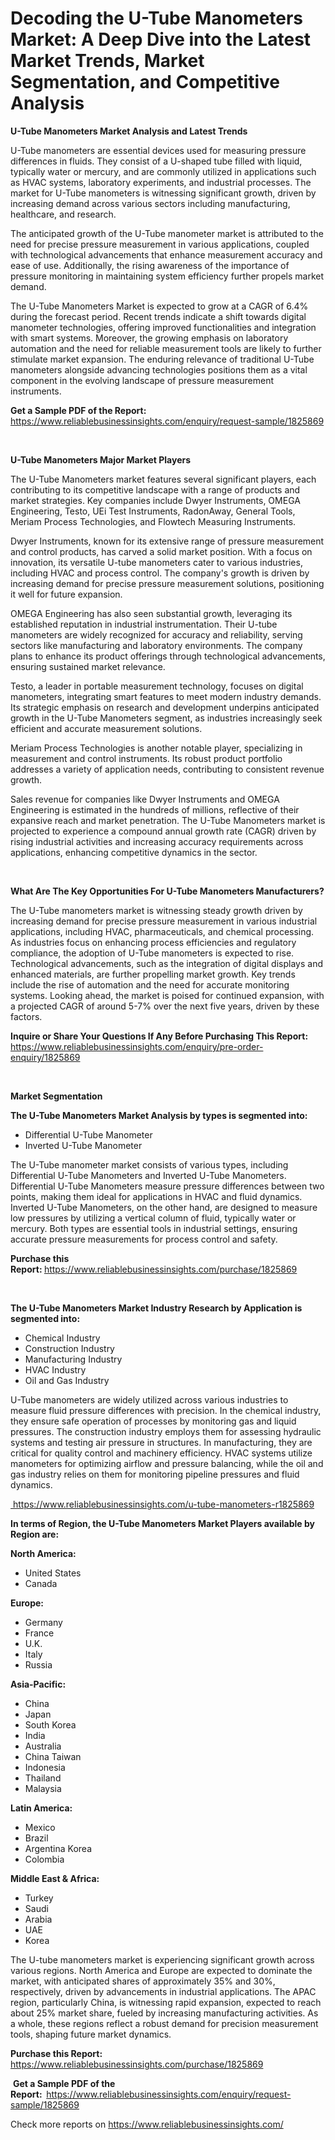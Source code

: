 <p><h1>Decoding the U-Tube Manometers Market: A Deep Dive into the Latest Market Trends, Market Segmentation, and Competitive Analysis</h1></p><p><strong>U-Tube Manometers Market Analysis and Latest Trends</strong></p>
<p><p>U-Tube manometers are essential devices used for measuring pressure differences in fluids. They consist of a U-shaped tube filled with liquid, typically water or mercury, and are commonly utilized in applications such as HVAC systems, laboratory experiments, and industrial processes. The market for U-Tube manometers is witnessing significant growth, driven by increasing demand across various sectors including manufacturing, healthcare, and research.</p><p>The anticipated growth of the U-Tube manometer market is attributed to the need for precise pressure measurement in various applications, coupled with technological advancements that enhance measurement accuracy and ease of use. Additionally, the rising awareness of the importance of pressure monitoring in maintaining system efficiency further propels market demand.</p><p>The U-Tube Manometers Market is expected to grow at a CAGR of 6.4% during the forecast period. Recent trends indicate a shift towards digital manometer technologies, offering improved functionalities and integration with smart systems. Moreover, the growing emphasis on laboratory automation and the need for reliable measurement tools are likely to further stimulate market expansion. The enduring relevance of traditional U-Tube manometers alongside advancing technologies positions them as a vital component in the evolving landscape of pressure measurement instruments.</p></p>
<p><strong>Get a Sample PDF of the Report:&nbsp;</strong> <a href="https://www.reliablebusinessinsights.com/enquiry/request-sample/1825869?utm_campaign=2144&utm_medium=2&utm_source=Github&utm_content=ia&utm_term=28022025&utm_id=u-tube-manometers">https://www.reliablebusinessinsights.com/enquiry/request-sample/1825869</a></p>
<p>&nbsp;</p>
<p><strong>U-Tube Manometers Major Market Players</strong></p>
<p><p>The U-Tube Manometers market features several significant players, each contributing to its competitive landscape with a range of products and market strategies. Key companies include Dwyer Instruments, OMEGA Engineering, Testo, UEi Test Instruments, RadonAway, General Tools, Meriam Process Technologies, and Flowtech Measuring Instruments.</p><p>Dwyer Instruments, known for its extensive range of pressure measurement and control products, has carved a solid market position. With a focus on innovation, its versatile U-tube manometers cater to various industries, including HVAC and process control. The company's growth is driven by increasing demand for precise pressure measurement solutions, positioning it well for future expansion.</p><p>OMEGA Engineering has also seen substantial growth, leveraging its established reputation in industrial instrumentation. Their U-tube manometers are widely recognized for accuracy and reliability, serving sectors like manufacturing and laboratory environments. The company plans to enhance its product offerings through technological advancements, ensuring sustained market relevance.</p><p>Testo, a leader in portable measurement technology, focuses on digital manometers, integrating smart features to meet modern industry demands. Its strategic emphasis on research and development underpins anticipated growth in the U-Tube Manometers segment, as industries increasingly seek efficient and accurate measurement solutions.</p><p>Meriam Process Technologies is another notable player, specializing in measurement and control instruments. Its robust product portfolio addresses a variety of application needs, contributing to consistent revenue growth.</p><p>Sales revenue for companies like Dwyer Instruments and OMEGA Engineering is estimated in the hundreds of millions, reflective of their expansive reach and market penetration. The U-Tube Manometers market is projected to experience a compound annual growth rate (CAGR) driven by rising industrial activities and increasing accuracy requirements across applications, enhancing competitive dynamics in the sector.</p></p>
<p>&nbsp;</p>
<p><strong>What Are The Key Opportunities For U-Tube Manometers Manufacturers?</strong></p>
<p><p>The U-Tube manometers market is witnessing steady growth driven by increasing demand for precise pressure measurement in various industrial applications, including HVAC, pharmaceuticals, and chemical processing. As industries focus on enhancing process efficiencies and regulatory compliance, the adoption of U-Tube manometers is expected to rise. Technological advancements, such as the integration of digital displays and enhanced materials, are further propelling market growth. Key trends include the rise of automation and the need for accurate monitoring systems. Looking ahead, the market is poised for continued expansion, with a projected CAGR of around 5-7% over the next five years, driven by these factors.</p></p>
<p><strong>Inquire or Share Your Questions If Any Before Purchasing This Report:</strong> <a href="https://www.reliablebusinessinsights.com/enquiry/pre-order-enquiry/1825869?utm_campaign=2144&utm_medium=2&utm_source=Github&utm_content=ia&utm_term=28022025&utm_id=u-tube-manometers">https://www.reliablebusinessinsights.com/enquiry/pre-order-enquiry/1825869</a></p>
<p>&nbsp;</p>
<p><strong>Market Segmentation</strong></p>
<p><strong>The U-Tube Manometers Market Analysis by types is segmented into:</strong></p>
<p><ul><li>Differential U-Tube Manometer</li><li>Inverted U-Tube Manometer</li></ul></p>
<p><p>The U-Tube manometer market consists of various types, including Differential U-Tube Manometers and Inverted U-Tube Manometers. Differential U-Tube Manometers measure pressure differences between two points, making them ideal for applications in HVAC and fluid dynamics. Inverted U-Tube Manometers, on the other hand, are designed to measure low pressures by utilizing a vertical column of fluid, typically water or mercury. Both types are essential tools in industrial settings, ensuring accurate pressure measurements for process control and safety.</p></p>
<p><strong>Purchase this Report:&nbsp;</strong><a href="https://www.reliablebusinessinsights.com/purchase/1825869?utm_campaign=2144&utm_medium=2&utm_source=Github&utm_content=ia&utm_term=28022025&utm_id=u-tube-manometers">https://www.reliablebusinessinsights.com/purchase/1825869</a></p>
<p>&nbsp;</p>
<p><strong>The U-Tube Manometers Market Industry Research by Application is segmented into:</strong></p>
<p><ul><li>Chemical Industry</li><li>Construction Industry</li><li>Manufacturing Industry</li><li>HVAC Industry</li><li>Oil and Gas Industry</li></ul></p>
<p><p>U-Tube manometers are widely utilized across various industries to measure fluid pressure differences with precision. In the chemical industry, they ensure safe operation of processes by monitoring gas and liquid pressures. The construction industry employs them for assessing hydraulic systems and testing air pressure in structures. In manufacturing, they are critical for quality control and machinery efficiency. HVAC systems utilize manometers for optimizing airflow and pressure balancing, while the oil and gas industry relies on them for monitoring pipeline pressures and fluid dynamics.</p></p>
<p><a href="https://www.reliablebusinessinsights.com/u-tube-manometers-r1825869?utm_campaign=2144&utm_medium=2&utm_source=Github&utm_content=ia&utm_term=28022025&utm_id=u-tube-manometers">&nbsp;https://www.reliablebusinessinsights.com/u-tube-manometers-r1825869</a></p>
<p><strong>In terms of Region, the U-Tube Manometers Market Players available by Region are:</strong></p>
<p>
    <p> <strong> North America: </strong>
        <ul>
            <li>United States</li>
            <li>Canada</li>
        </ul>
        </p> 
    <p> <strong> Europe: </strong>
        <ul>
            <li>Germany</li>
            <li>France</li>
            <li>U.K.</li>
            <li>Italy</li>
            <li>Russia</li>
        </ul>
        </p> 
    <p> <strong> Asia-Pacific: </strong>
        <ul>
            <li>China</li>
            <li>Japan</li>
            <li>South Korea</li>
            <li>India</li>
            <li>Australia</li>
            <li>China Taiwan</li>
            <li>Indonesia</li>
            <li>Thailand</li>
            <li>Malaysia</li>
        </ul>
        </p> 
    <p> <strong> Latin America: </strong>
        <ul>
            <li>Mexico</li>
            <li>Brazil</li>
            <li>Argentina Korea</li>
            <li>Colombia</li>
        </ul>
        </p> 
    <p> <strong> Middle East & Africa: </strong>
        <ul>
            <li>Turkey</li>
            <li>Saudi</li>
            <li>Arabia</li>
            <li>UAE</li>
            <li>Korea</li>
        </ul>
    </p>
    </p>
<p><p>The U-tube manometers market is experiencing significant growth across various regions. North America and Europe are expected to dominate the market, with anticipated shares of approximately 35% and 30%, respectively, driven by advancements in industrial applications. The APAC region, particularly China, is witnessing rapid expansion, expected to reach about 25% market share, fueled by increasing manufacturing activities. As a whole, these regions reflect a robust demand for precision measurement tools, shaping future market dynamics.</p></p>
<p><strong>Purchase this Report: </strong><a href="https://www.reliablebusinessinsights.com/purchase/1825869?utm_campaign=2144&utm_medium=2&utm_source=Github&utm_content=ia&utm_term=28022025&utm_id=u-tube-manometers">https://www.reliablebusinessinsights.com/purchase/1825869</a></p>
<p>&nbsp;<strong>Get a Sample PDF of the Report:&nbsp;&nbsp;</strong><a href="https://www.reliablebusinessinsights.com/enquiry/request-sample/1825869?utm_campaign=2144&utm_medium=2&utm_source=Github&utm_content=ia&utm_term=28022025&utm_id=u-tube-manometers">https://www.reliablebusinessinsights.com/enquiry/request-sample/1825869</a></p>
<p><strong></strong></p>
<p>Check more reports on <a href="https://www.reliablebusinessinsights.com/?utm_campaign=2144&utm_medium=2&utm_source=Github&utm_content=ia&utm_term=28022025&utm_id=u-tube-manometers">https://www.reliablebusinessinsights.com/</a></p>